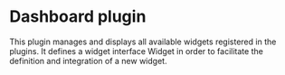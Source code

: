 # Dashboard plugin

This plugin manages and displays all available widgets registered in the plugins.
It defines a widget interface Widget in order to facilitate the definition and integration of a new widget.
